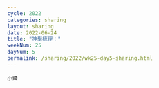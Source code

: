 ```yaml
---
cycle: 2022
categories: sharing
layout: sharing
date: 2022-06-24
title: "神學梳理："
weekNum: 25
dayNum: 5
permalink: /sharing/2022/wk25-day5-sharing.html
---
```


[](https://eccseattle.github.io/media/sharing/2022/wk025/2022-06-24-bin.m4a)

`小錢`
